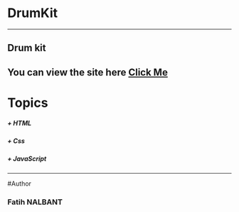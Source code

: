 # DrumKit


------
## Drum kit

You can view the site here [Click Me](page)
------

# Topics

##### + HTML
##### + Css
##### + JavaScript
------

#Author

### Fatih NALBANT
